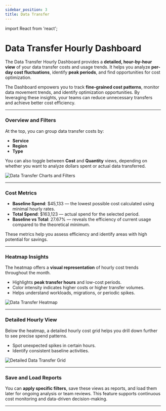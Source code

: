 ```yaml
---
sidebar_position: 3
title: Data Transfer
---
```


import React from 'react';

# Data Transfer Hourly Dashboard

The Data Transfer Hourly Dashboard provides a **detailed, hour-by-hour view** of your data transfer costs and usage trends. It helps you analyze **per-day cost fluctuations**, identify **peak periods**, and find opportunities for cost optimization.

The Dashboard empowers you to track **fine-grained cost patterns**, monitor data movement trends, and identify optimization opportunities. By leveraging these insights, your teams can reduce unnecessary transfers and achieve better cost efficiency.

---

### Overview and Filters

At the top, you can group data transfer costs by:
- **Service**
- **Region**
- **Type**

You can also toggle between **Cost** and **Quantity** views, depending on whether you want to analyze dollars spent or actual data transferred.

<div style={{ textAlign: 'center' }}>
  <img src="/img/hourlydashboard/dt-1.png" alt="Data Transfer Charts and Filters" />
</div>

---

### Cost Metrics

- **Baseline Spend**: $45,133 — the lowest possible cost calculated using minimal hourly rates.
- **Total Spend**: $163,123 — actual spend for the selected period.
- **Baseline vs Total**: 27.67% — reveals the efficiency of current usage compared to the theoretical minimum.

These metrics help you assess efficiency and identify areas with high potential for savings.

---

### Heatmap Insights

The heatmap offers a **visual representation** of hourly cost trends throughout the month.

- Highlights **peak transfer hours** and low-cost periods.
- Color intensity indicates higher costs or higher transfer volumes.
- Helps understand workloads, migrations, or periodic spikes.

<div style={{ textAlign: 'center' }}>
  <img src="/img/hourlydashboard/dt-2.png" alt="Data Transfer Heatmap" />
</div>

---

### Detailed Hourly View

Below the heatmap, a detailed hourly cost grid helps you drill down further to see precise spend patterns.

- Spot unexpected spikes in certain hours.
- Identify consistent baseline activities.

<div style={{ textAlign: 'center' }}>
  <img src="/img/hourlydashboard/dt-3.png" alt="Detailed Data Transfer Grid" />
</div>

---

### Save and Load Reports

You can **apply specific filters**, save these views as reports, and load them later for ongoing analysis or team reviews. This feature supports continuous cost monitoring and data-driven decision-making.

---